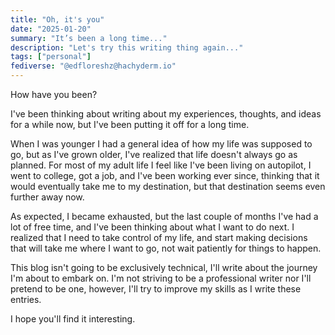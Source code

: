 ```yaml
---
title: "Oh, it's you"
date: "2025-01-20"
summary: "It’s been a long time..."
description: "Let's try this writing thing again..."
tags: ["personal"]
fediverse: "@edfloreshz@hachyderm.io"
---
```


How have you been?

I've been thinking about writing about my experiences, thoughts, and ideas for a while now, but I've been putting it off for a long time.

When I was younger I had a general idea of how my life was supposed to go, but as I've grown older, I've realized that life doesn't always go as planned.
For most of my adult life I feel like I've been living on autopilot, I went to college, got a job, and I've been working ever since, thinking that it
would eventually take me to my destination, but that destination seems even further away now.

As expected, I became exhausted, but the last couple of months I've had a lot of free time, and I've been thinking about
what I want to do next. I realized that I need to take control of my life, and start making decisions that will take me where I want to go, not wait
patiently for things to happen.

This blog isn't going to be exclusively technical, I'll write about the journey I'm about to embark on. I'm not striving to be a professional writer
nor I'll pretend to be one, however, I'll try to improve my skills as I write these entries.

I hope you'll find it interesting.
